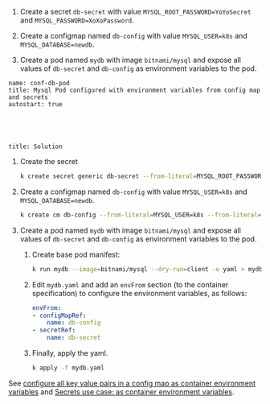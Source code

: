 
1. Create a secret `db-secret` with value `MYSQL_ROOT_PASSWORD=YoYoSecret` and `MYSQL_PASSWORD=XoXoPassword`.

1. Create a configmap named `db-config` with value `MYSQL_USER=k8s` and `MYSQL_DATABASE=newdb`.

1. Create a pod named `mydb` with image `bitnami/mysql` and expose all values of `db-secret` and `db-config` as environment variables to the pod.

```examiner:execute-test
name: conf-db-pod
title: Mysql Pod configured with environment variables from config map and secrets
autostart: true
```

<div style="margin-top: 5em;"></div>

```section:begin
title: Solution
```

1. Create the secret

    ```bash
    k create secret generic db-secret --from-literal=MYSQL_ROOT_PASSWORD=YoYoSecret --from-literal=MYSQL_PASSWORD=XoXoPassword
    ```

1. Create a configmap named `db-config` with value `MYSQL_USER=k8s` and `MYSQL_DATABASE=newdb`.

    ```bash
    k create cm db-config --from-literal=MYSQL_USER=k8s --from-literal=MYSQL_DATABASE=newdb
    ```

1. Create a pod named `mydb` with image `bitnami/mysql` and expose all values of `db-secret` and `db-config` as environment variables to the pod.

    1. Create base pod manifest:

        ```bash
        k run mydb --image=bitnami/mysql --dry-run=client -o yaml > mydb.yaml
        ```

    1. Edit `mydb.yaml` and add an `envFrom` section (to the container specification) to configure the environment variables, as follows:

        ```yaml
        envFrom:
        - configMapRef:
            name: db-config
        - secretRef:
            name: db-secret
        ```

    1. Finally, apply the yaml.

        ```bash
        k apply -f mydb.yaml
        ```

See [configure all key value pairs in a config map as container environment variables](https://kubernetes.io/docs/tasks/configure-pod-container/configure-pod-configmap/#configure-all-key-value-pairs-in-a-configmap-as-container-environment-variables) and [Secrets use case: as container environment variables](https://kubernetes.io/docs/concepts/configuration/secret/#use-cases).

```section:end
```
